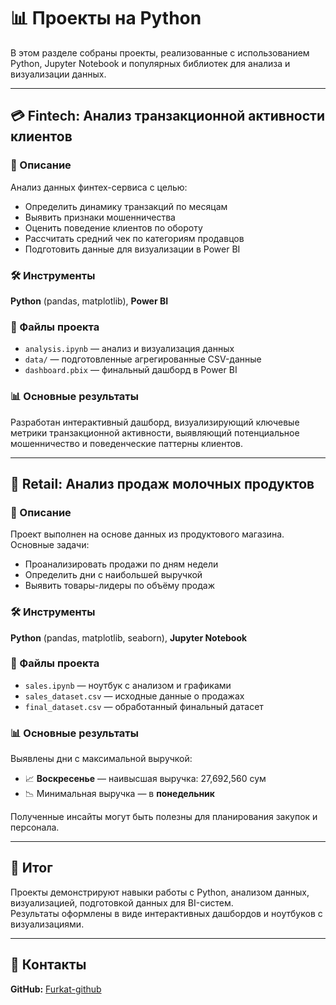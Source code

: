 # 📊 Проекты на Python

В этом разделе собраны проекты, реализованные с использованием Python, Jupyter Notebook и популярных библиотек для анализа и визуализации данных.

---

## 💳 Fintech: Анализ транзакционной активности клиентов

### 📌 Описание
Анализ данных финтех-сервиса с целью:
- Определить динамику транзакций по месяцам
- Выявить признаки мошенничества
- Оценить поведение клиентов по обороту
- Рассчитать средний чек по категориям продавцов
- Подготовить данные для визуализации в Power BI

### 🛠️ Инструменты
**Python** (pandas, matplotlib), **Power BI**

### 📂 Файлы проекта
- `analysis.ipynb` — анализ и визуализация данных
- `data/` — подготовленные агрегированные CSV-данные
- `dashboard.pbix` — финальный дашборд в Power BI

### 📊 Основные результаты
Разработан интерактивный дашборд, визуализирующий ключевые метрики транзакционной активности, выявляющий потенциальное мошенничество и поведенческие паттерны клиентов.

---

## 🥛 Retail: Анализ продаж молочных продуктов

### 📌 Описание
Проект выполнен на основе данных из продуктового магазина. Основные задачи:
- Проанализировать продажи по дням недели
- Определить дни с наибольшей выручкой
- Выявить товары-лидеры по объёму продаж

### 🛠️ Инструменты
**Python** (pandas, matplotlib, seaborn), **Jupyter Notebook**

### 📂 Файлы проекта
- `sales.ipynb` — ноутбук с анализом и графиками
- `sales_dataset.csv` — исходные данные о продажах
- `final_dataset.csv` — обработанный финальный датасет

### 📊 Основные результаты
Выявлены дни с максимальной выручкой:
- 📈 **Воскресенье** — наивысшая выручка: 27,692,560 сум
- 📉 Минимальная выручка — в **понедельник**

Полученные инсайты могут быть полезны для планирования закупок и персонала.

---

## 📌 Итог

Проекты демонстрируют навыки работы с Python, анализом данных, визуализацией, подготовкой данных для BI-систем.  
Результаты оформлены в виде интерактивных дашбордов и ноутбуков с визуализациями.

---

## 📎 Контакты

**GitHub:** [Furkat-github](https://github.com/Furkat-github)
